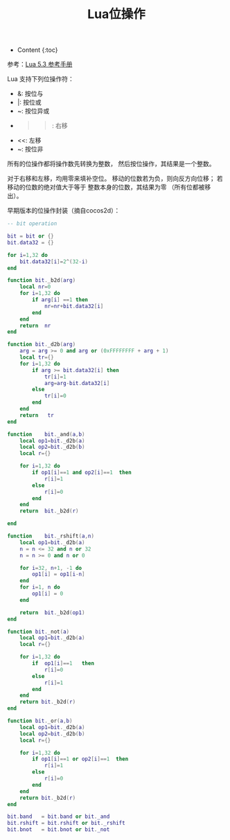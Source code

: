 ﻿---
layout:		post
category:	"lua"
title:		"Lua位操作"
tags:		[lua]
---
- Content
{:toc}

参考：[Lua 5\.3 参考手册](https://cloudwu.github.io/lua53doc/manual.html#3.4.2)

Lua 支持下列位操作符：

- &: 按位与
- |: 按位或
- ~: 按位异或
- >>: 右移
- <<: 左移
- ~: 按位非

所有的位操作都将操作数先转换为整数， 然后按位操作，其结果是一个整数。

对于右移和左移，均用零来填补空位。 移动的位数若为负，则向反方向位移； 若移动的位数的绝对值大于等于 整数本身的位数，其结果为零 （所有位都被移出）。

早期版本的位操作封装（摘自cocos2d）：
```lua
-- bit operation

bit = bit or {}
bit.data32 = {}

for i=1,32 do
    bit.data32[i]=2^(32-i)
end

function bit._b2d(arg)
    local nr=0
    for i=1,32 do
        if arg[i] ==1 then
            nr=nr+bit.data32[i]
        end
    end
    return  nr
end

function bit._d2b(arg)
    arg = arg >= 0 and arg or (0xFFFFFFFF + arg + 1)
    local tr={}
    for i=1,32 do
        if arg >= bit.data32[i] then
            tr[i]=1
            arg=arg-bit.data32[i]
        else
            tr[i]=0
        end
    end
    return   tr
end

function    bit._and(a,b)
    local op1=bit._d2b(a)
    local op2=bit._d2b(b)
    local r={}

    for i=1,32 do
        if op1[i]==1 and op2[i]==1  then
            r[i]=1
        else
            r[i]=0
        end
    end
    return  bit._b2d(r)

end

function    bit._rshift(a,n)
    local op1=bit._d2b(a)
    n = n <= 32 and n or 32
    n = n >= 0 and n or 0

    for i=32, n+1, -1 do
        op1[i] = op1[i-n]
    end
    for i=1, n do
        op1[i] = 0
    end

    return  bit._b2d(op1)
end

function bit._not(a)
    local op1=bit._d2b(a)
    local r={}

    for i=1,32 do
        if  op1[i]==1   then
            r[i]=0
        else
            r[i]=1
        end
    end
    return bit._b2d(r)
end

function bit._or(a,b)
    local op1=bit._d2b(a)
    local op2=bit._d2b(b)
    local r={}

    for i=1,32 do
        if op1[i]==1 or op2[i]==1  then
            r[i]=1
        else
            r[i]=0
        end
    end
    return bit._b2d(r)
end

bit.band   = bit.band or bit._and
bit.rshift = bit.rshift or bit._rshift
bit.bnot   = bit.bnot or bit._not
```